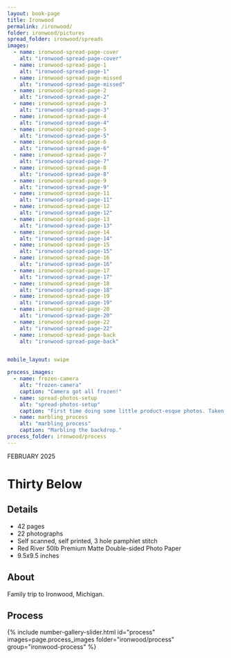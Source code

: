 ```yaml
---
layout: book-page
title: Ironwood
permalink: /ironwood/
folder: ironwood/pictures
spread_folder: ironwood/spreads
images:
  - name: ironwood-spread-page-cover
    alt: "ironwood-spread-page-cover"
  - name: ironwood-spread-page-1
    alt: "ironwood-spread-page-1"
  - name: ironwood-spread-page-missed
    alt: "ironwood-spread-page-missed"
  - name: ironwood-spread-page-2
    alt: "ironwood-spread-page-2"
  - name: ironwood-spread-page-3
    alt: "ironwood-spread-page-3"
  - name: ironwood-spread-page-4
    alt: "ironwood-spread-page-4"
  - name: ironwood-spread-page-5
    alt: "ironwood-spread-page-5"
  - name: ironwood-spread-page-6
    alt: "ironwood-spread-page-6"
  - name: ironwood-spread-page-7
    alt: "ironwood-spread-page-7"
  - name: ironwood-spread-page-8
    alt: "ironwood-spread-page-8"
  - name: ironwood-spread-page-9
    alt: "ironwood-spread-page-9"
  - name: ironwood-spread-page-11
    alt: "ironwood-spread-page-11"
  - name: ironwood-spread-page-12
    alt: "ironwood-spread-page-12"
  - name: ironwood-spread-page-13
    alt: "ironwood-spread-page-13"
  - name: ironwood-spread-page-14
    alt: "ironwood-spread-page-14"
  - name: ironwood-spread-page-15
    alt: "ironwood-spread-page-15"
  - name: ironwood-spread-page-16
    alt: "ironwood-spread-page-16"
  - name: ironwood-spread-page-17
    alt: "ironwood-spread-page-17"
  - name: ironwood-spread-page-18
    alt: "ironwood-spread-page-18"
  - name: ironwood-spread-page-19
    alt: "ironwood-spread-page-19"
  - name: ironwood-spread-page-20
    alt: "ironwood-spread-page-20"
  - name: ironwood-spread-page-22
    alt: "ironwood-spread-page-22"
  - name: ironwood-spread-page-back
    alt: "ironwood-spread-page-back"


mobile_layout: swipe

process_images:
  - name: frozen-camera
    alt: "frozen-camera"
    caption: "Camera got all frozen!"
  - name: spread-photos-setup
    alt: "spread-photos-setup"
    caption: "First time doing some little product-esque photos. Taken using a softbox and reflector with my film scanning camera/lens. Homemade marbled paper."
  - name: marbling_process
    alt: "marbling_process"
    caption: "Marbling the backdrop."
process_folder: ironwood/process
---
```


<div class="book-article">
<p class="label-caption">FEBRUARY 2025</p>
<h1>Thirty Below</h1>
<h2>Details</h2>
<ul>
<li>42 pages</li>
<li>22 photographs</li>
<li>Self scanned, self printed, 3 hole pamphlet stitch</li>
<li>Red River 50lb Premium Matte Double-sided Photo Paper</li>
<li>9.5x9.5 inches</li>
</ul>
<h2>About</h2>
<p>Family trip to Ironwood, Michigan.</p>
<h2>Process</h2>
<div class="mobile-centered-slider">
{% include number-gallery-slider.html
  id="process"
  images=page.process_images
  folder="ironwood/process"
  group="ironwood-process"
%}
</div>
<!-- <div class="mobile-centered-slider">
{% include number-gallery-slider.html
  id="process"
  images=page.process_images
  folder="vermont/process"
  group="vermont-process"
%}
</div> -->

</div>